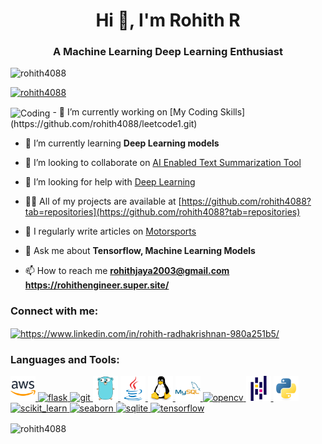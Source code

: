 
<h1 align="center">Hi 👋, I'm Rohith R</h1>

<h3 align="center">A Machine Learning Deep Learning Enthusiast</h3>

<p align="left"> <img src="https://komarev.com/ghpvc/?username=rohith4088&label=Profile%20views&color=0e75b6&style=flat" alt="rohith4088" /> </p>
<p align="left"> <a href="https://github.com/ryo-ma/github-profile-trophy"><img src="https://github-profile-trophy.vercel.app/?username=rohith4088" alt="rohith4088" /></a> </p>

<img align="center" alt="Coding" width="400" src="https://i.pinimg.com/originals/06/60/ef/0660efe82fa3da42ed56eef013171835.gif">
- 🔭 I’m currently working on [My Coding Skills](https://github.com/rohith4088/leetcode1.git)

- 🌱 I’m currently learning **Deep Learning models**

- 👯 I’m looking to collaborate on [AI Enabled Text Summarization Tool](https://github.com/rohith4088/TEXT_SUMMARIZER.git)

- 🤝 I’m looking for help with [Deep Learning](https://github.com/rohith4088/deep_learning.git)

- 👨‍💻 All of my projects are available at [https://github.com/rohith4088?tab=repositories](https://github.com/rohith4088?tab=repositories)

- 📝 I regularly write articles on [Motorsports](Motorsports)

- 💬 Ask me about **Tensorflow, Machine Learning Models**

- 📫 How to reach me **rohithjaya2003@gmail.com** **https://rohithengineer.super.site/**

<h3 align="left">Connect with me:</h3>
<p align="left">
<a href="https://linkedin.com/in/https://www.linkedin.com/in/rohith-radhakrishnan-980a251b5/" target="blank"><img align="center" src="https://raw.githubusercontent.com/rahuldkjain/github-profile-readme-generator/master/src/images/icons/Social/linked-in-alt.svg" alt="https://www.linkedin.com/in/rohith-radhakrishnan-980a251b5/" height="30" width="40" /></a>
</p>

<h3 align="left">Languages and Tools:</h3>
<p align="left"> <a href="https://aws.amazon.com" target="_blank" rel="noreferrer"> <img src="https://raw.githubusercontent.com/devicons/devicon/master/icons/amazonwebservices/amazonwebservices-original-wordmark.svg" alt="aws" width="40" height="40"/> </a> <a href="https://flask.palletsprojects.com/" target="_blank" rel="noreferrer"> <img src="https://www.vectorlogo.zone/logos/pocoo_flask/pocoo_flask-icon.svg" alt="flask" width="40" height="40"/> </a> <a href="https://git-scm.com/" target="_blank" rel="noreferrer"> <img src="https://www.vectorlogo.zone/logos/git-scm/git-scm-icon.svg" alt="git" width="40" height="40"/> </a> <a href="https://golang.org" target="_blank" rel="noreferrer"> <img src="https://raw.githubusercontent.com/devicons/devicon/master/icons/go/go-original.svg" alt="go" width="40" height="40"/> </a> <a href="https://www.java.com" target="_blank" rel="noreferrer"> <img src="https://raw.githubusercontent.com/devicons/devicon/master/icons/java/java-original.svg" alt="java" width="40" height="40"/> </a> <a href="https://www.linux.org/" target="_blank" rel="noreferrer"> <img src="https://raw.githubusercontent.com/devicons/devicon/master/icons/linux/linux-original.svg" alt="linux" width="40" height="40"/> </a> <a href="https://www.mysql.com/" target="_blank" rel="noreferrer"> <img src="https://raw.githubusercontent.com/devicons/devicon/master/icons/mysql/mysql-original-wordmark.svg" alt="mysql" width="40" height="40"/> </a> <a href="https://opencv.org/" target="_blank" rel="noreferrer"> <img src="https://www.vectorlogo.zone/logos/opencv/opencv-icon.svg" alt="opencv" width="40" height="40"/> </a> <a href="https://pandas.pydata.org/" target="_blank" rel="noreferrer"> <img src="https://raw.githubusercontent.com/devicons/devicon/2ae2a900d2f041da66e950e4d48052658d850630/icons/pandas/pandas-original.svg" alt="pandas" width="40" height="40"/> </a> <a href="https://www.python.org" target="_blank" rel="noreferrer"> <img src="https://raw.githubusercontent.com/devicons/devicon/master/icons/python/python-original.svg" alt="python" width="40" height="40"/> </a> <a href="https://scikit-learn.org/" target="_blank" rel="noreferrer"> <img src="https://upload.wikimedia.org/wikipedia/commons/0/05/Scikit_learn_logo_small.svg" alt="scikit_learn" width="40" height="40"/> </a> <a href="https://seaborn.pydata.org/" target="_blank" rel="noreferrer"> <img src="https://seaborn.pydata.org/_images/logo-mark-lightbg.svg" alt="seaborn" width="40" height="40"/> </a> <a href="https://www.sqlite.org/" target="_blank" rel="noreferrer"> <img src="https://www.vectorlogo.zone/logos/sqlite/sqlite-icon.svg" alt="sqlite" width="40" height="40"/> </a> <a href="https://www.tensorflow.org" target="_blank" rel="noreferrer"> <img src="https://www.vectorlogo.zone/logos/tensorflow/tensorflow-icon.svg" alt="tensorflow" width="40" height="40"/> </a> </p>

<p><img align="center" src="https://github-readme-streak-stats.herokuapp.com/?user=rohith4088&" alt="rohith4088" /></p>

